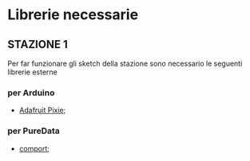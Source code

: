 # Librerie necessarie


## STAZIONE 1
Per far funzionare gli sketch della stazione sono necessario le seguenti librerie esterne

### per Arduino
* [Adafruit Pixie](https://github.com/adafruit/Adafruit_Pixie);

### per PureData
* [comport](https://sourceforge.net/projects/pure-data/files/libraries/comport/);



